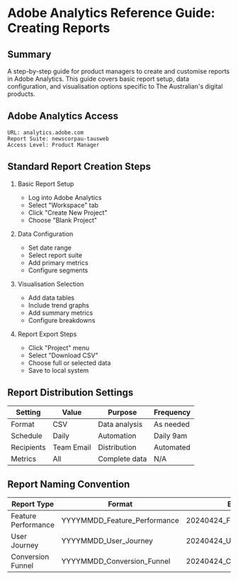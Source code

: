 # Adobe Analytics Reference Guide: Creating Reports

## Summary
A step-by-step guide for product managers to create and customise reports in Adobe Analytics. This guide covers basic report setup, data configuration, and visualisation options specific to The Australian's digital products.

## Adobe Analytics Access

```text
URL: analytics.adobe.com
Report Suite: newscorpau-tausweb
Access Level: Product Manager
```

## Standard Report Creation Steps

1. Basic Report Setup
   * Log into Adobe Analytics
   * Select "Workspace" tab
   * Click "Create New Project"
   * Choose "Blank Project"

2. Data Configuration
   * Set date range
   * Select report suite
   * Add primary metrics
   * Configure segments

3. Visualisation Selection
   * Add data tables
   * Include trend graphs
   * Add summary metrics
   * Configure breakdowns

4. Report Export Steps
   * Click "Project" menu
   * Select "Download CSV"
   * Choose full or selected data
   * Save to local system

## Report Distribution Settings

| Setting | Value | Purpose | Frequency |
| ---|---|---|---|
| Format | CSV | Data analysis | As needed |
| Schedule | Daily | Automation | Daily 9am |
| Recipients | Team Email | Distribution | Automated |
| Metrics | All | Complete data | N/A |

## Report Naming Convention

| Report Type | Format | Example |
| ---|---|---|
| Feature Performance | YYYYMMDD_Feature_Performance | 20240424_Feature_Performance |
| User Journey | YYYYMMDD_User_Journey | 20240424_User_Journey |
| Conversion Funnel | YYYYMMDD_Conversion_Funnel | 20240424_Conversion_Funnel |
